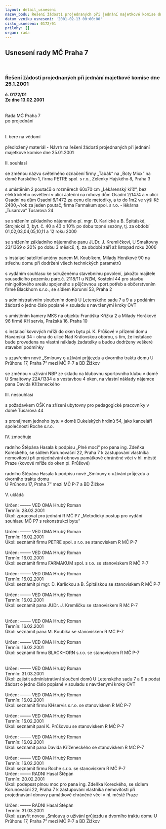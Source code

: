 ```yaml
---
layout: detail_usneseni
nazev_bodu: Řešení žádostí projednaných při jednání majetkové komise dne 25.1.2001
datum_vzniku_usneseni: '2001-02-13 00:00:00'
cislo_usneseni: 0172/01
prilohy: []
organ: rada
---
```

<div id="ucUsn_pList" class="usn">
	<span><h2>Usnesení rady MČ Praha 7 </h2>
<br></span><div class="standBody">
<span><h3>Řešení žádostí projednaných při jednání majetkové komise dne 25.1.2001</h3></span><div class="center">
		<strong>č. 0172/01</strong><br>
	</div>
<div class="center">
		<strong>Ze dne 13.02.2001</strong><br><br>
	</div>
<br>Rada MČ Praha 7<br>po projednání<br><br><br>I.	bere na vědomí<br><br> předložený materiál - Návrh na řešení žádostí projednaných při jednání majetkové komise dne 25.01.2001<br><br>II.	souhlasí <br><br>se změnou názvu světelného označení firmy „Tabák“ na „Boty Mixx“ na domě Farského 1, firma PETRE spol. s r.o., Zelenky Hajského 8, Praha 3<br><br>s umístěním 2 poutačů o rozměrech 60x70 cm  „Lékárenský kříž“, bez elektrického osvětlení v ulici Jateční  na rohový dům Osadní 2/1474 a v ulici Osadní na dům Osadní 6/1472 za cenu dle metodiky, a to do 1m2 ve výši Kč 2400,-/rok za jeden poutač, firma Farmakum spol. s r.o. - lékárna „Tusarova“ Tusarova 24<br><br>se snížením základního nájemného pí. mgr. D. Karlické a B. Špitálské, Strojnická 3, byt. č. 40 a 43 o 10% po dobu topné sezóny, tj. za období 01,02,03,04,05,10,11 a 12 roku 2000<br><br>se snížením základního nájemného panu JUDr. J. Kremličkovi, U Smaltovny 23/1369 o 20% po dobu 3 měsíců, tj. za období září až listopad roku 2000<br><br>s instalací satelitní antény panem  M. Koubíkem, Milady Horákové 90 na střechu domu při dodržení všech technických parametrů<br><br>s vydáním souhlasu ke sdruženému stavebnímu povolení, jakožto majitele sousedícího pozemku parc.č. 2118/11 u NZM, Kostelní 44 pro stavbu minigolfového areálu spojeného s půjčovnou sport.potřeb a občerstvením firmě Blackhorn s.r.o., se sídlem Korunní 53, Praha 2<br><br>s administrativním sloučením domů U Letenského sadu 7 a 9 a s podáním žádosti o jedno číslo popisné v souladu s navrženými  kroky OVT<br><br>s umístěním kamery MKS na objektu Františka Křížka 2 a Milady Horákové 96 firmě KH servis, Pražská 16, Praha 10<br><br>s instalací kovových mříží do oken bytu pí. K. Průšové v přízemí domu Havanská 34 - okna do ulice Nad Královskou oborou, s tím, že instalace bude provedena na vlastní náklady žadatelky a budou dodrženy veškeré stavební podmínky<br><br>s uzavřením nové „Smlouvy o užívání průjezdu a dvorního traktu domu U Průhonu 17, Praha 7“ mezi MČ P-7 a BD Žižkov<br><br>se změnou v užívání NBP ze skladu na klubovnu sportovního klubu v domě U Smaltovny 22A/1334 a s vestavbou 4 oken, na vlastní náklady nájemce pana Davida Kříženeckého<br><br>III.	nesouhlasí<br><br>s požadavkem OŠK na zřízení ubytovny pro pedagogické pracovníky v domě Tusarova 44<br><br>s pronájmem jednoho bytu v domě Dukelských hrdinů 54, jako kanceláří společnosti Roche s.r.o.<br><br>IV.	zmocňuje <br><br>radního Štěpána Hasala k podpisu „Plné moci“ pro pana ing. Zdeňka Koreckého, se sídlem Korunovační 22, Praha 7 k zastupování vlastníka nemovitosti při projednávání obnovy památkově chráněné věci v hl. městě Praze (kovové mříže do oken pí. Průšové)<br><br>radního Štěpána Hasala k podpisu nové „Smlouvy o užívání průjezdu a dvorního traktu domu <br>U Průhonu 17, Praha 7“ mezi MČ P-7 a BD Žižkov<br><br>V.	ukládá <br><br> Určen:	–––––	VED OMA Hrubý Roman<br>Termín: 28.02.2001<br>Úkol:	zpracovat pro jednání R MČ P7 „Metodický postup pro vydání souhlasu MČ P7 s rekonstrukcí bytu“<br> <br> Určen:	–––––	VED OMA Hrubý Roman<br>Termín: 16.02.2001<br>Úkol:	seznámit firmu PETRE spol. s r.o. se stanoviskem R MČ P-7<br> <br> Určen:	–––––	VED OMA Hrubý Roman<br>Termín: 16.02.2001<br>Úkol:	seznámit firmu FARMAKUM spol. s r.o. se stanoviskem R MČ P-7<br> <br> Určen:	–––––	VED OMA Hrubý Roman<br>Termín: 16.02.2001<br>Úkol:	seznámit pí mgr. D. Karlickou a B. Špitálskou se stanoviskem R MČ P-7<br> <br> Určen:	–––––	VED OMA Hrubý Roman<br>Termín: 16.02.2001<br>Úkol:	seznámit pana JUDr. J. Kremličku se stanoviskem R Mč P-7<br> <br><br> Určen:	–––––	VED OMA Hrubý Roman<br>Termín: 16.02.2001<br>Úkol:	seznámit pana M. Koubíka se stanoviskem R MČ P-7<br> <br> Určen:	–––––	VED OMA Hrubý Roman<br>Termín: 16.02.2001<br>Úkol:	seznámit firmu BLACKHORN s.r.o. se stanoviskem R MČ P-7<br> <br><br> Určen:	–––––	VED OMA Hrubý Roman<br>Termín: 31.03.2001<br>Úkol:	zajistit administrativní sloučení domů U Letenského sadu 7 a 9 a  podat žádost o jedno číslo popisné v souladu s navrženými  kroky  OVT<br> <br> Určen:	–––––	VED OMA Hrubý Roman<br>Termín: 16.02.2001<br>Úkol:	seznámit firmu KHservis s.r.o. se stanoviskem R MČ P-7<br> <br> Určen:	–––––	VED OMA Hrubý Roman<br>Termín: 16.02.2001<br>Úkol:	seznámit paní K. Průšovou se stanoviskem R MČ P-7<br> <br> Určen:	–––––	VED OMA Hrubý Roman<br>Termín: 16.02.2001<br>Úkol:	seznámit pana Davida Kříženeckého se stanoviskem R MČ P-7<br> <br> Určen:	–––––	VED OMA Hrubý Roman<br>Termín: 16.02.2001<br>Úkol:	seznámit firmu Roche s.r.o. se stanoviskem R MČ P-7<br>  Určen:	–––––	RADNI Hasal Štěpán<br>Termín: 20.02.2001<br>Úkol:	podepsat plnou moc pro pana ing. Zdeňka Koreckého, se sídlem Korunovační 22, Praha 7 k zastupování vlastníka nemovitosti při projednávání obnovy památkově chráněné věci v hl. městě Praze<br> <br> Určen:	–––––	RADNI Hasal Štěpán<br>Termín: 31.03.2001<br>Úkol:	uzavřít novou „Smlouvu o užívání průjezdu a dvorního traktu domu U Průhonu 17, Praha 7“ mezi MČ P-7 a BD Žižkov<br> <br><br> <br>
</div>
</div>